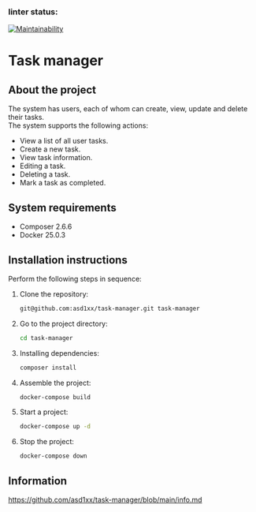 ### linter status:
[![Maintainability](https://api.codeclimate.com/v1/badges/3552e49e49357ed47b97/maintainability)](https://codeclimate.com/github/asd1xx/task-manager/maintainability)

# Task manager

## About the project

The system has users, each of whom can create, view, update and delete their tasks.  
The system supports the following actions:
- View a list of all user tasks.
- Create a new task.
- View task information.
- Editing a task.
- Deleting a task.
- Mark a task as completed.

## System requirements

- Composer 2.6.6
- Docker 25.0.3

## Installation instructions

Perform the following steps in sequence:

1. Clone the repository:
    
    ```bash
    git@github.com:asd1xx/task-manager.git task-manager
    ```
    
2. Go to the project directory:
    
    ```bash
    cd task-manager
    ```
    
3. Installing dependencies:
    
    ```bash
    composer install
    ```
    
4. Assemble the project:
    
    ```bash
    docker-compose build
    ```
5. Start a project:
    
    ```bash
    docker-compose up -d 
    ```
6. Stop the project:
    
    ```bash
    docker-compose down
    ```

## Information

https://github.com/asd1xx/task-manager/blob/main/info.md
